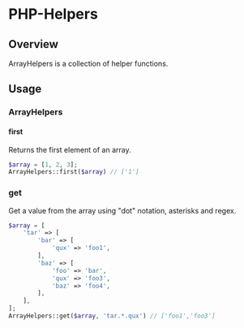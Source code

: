 # PHP-Helpers
## Overview
ArrayHelpers is a collection of helper functions.
## Usage
### ArrayHelpers
#### first
Returns the first element of an array.
```php
$array = [1, 2, 3];
ArrayHelpers::first($array) // ['1']
```

### get
Get a value from the array using "dot" notation, asterisks and regex.
```php
$array = [
    'tar' => [
        'bar' => [
            'qux' => 'foo1',
        ],
        'baz' => [
            'foo' => 'bar',
            'qux' => 'foo3',
            'baz' => 'foo4',
        ],
    ],
];
ArrayHelpers::get($array, 'tar.*.qux') // ['foo1','foo3']
```
